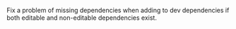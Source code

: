 Fix a problem of missing dependencies when adding to dev dependencies if both editable and non-editable dependencies exist.
